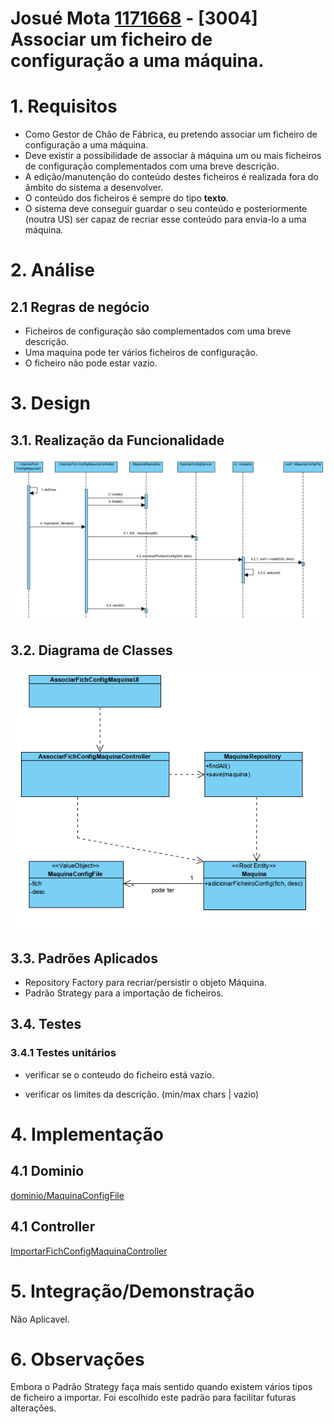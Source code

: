 **Josué Mota [1171668](../)** - [3004] Associar um ficheiro de configuração a uma máquina.
=======================================

# 1. Requisitos

- Como Gestor de Chão de Fábrica, eu pretendo associar um ficheiro de configuração a uma máquina.
- Deve existir a possibilidade de associar à máquina um ou mais ficheiros de configuração complementados com uma breve descrição.
- A edição/manutenção do conteúdo destes ficheiros é realizada fora do âmbito do sistema a desenvolver.
- O conteúdo dos ficheiros é sempre do tipo **texto**.
- O sistema deve conseguir guardar o seu conteúdo e posteriormente (noutra US) ser capaz de recriar esse conteúdo para envia-lo a uma máquina.

# 2. Análise


## 2.1 Regras de negócio
- Ficheiros de configuração são complementados com uma breve descrição.
- Uma maquina pode ter vários ficheiros de configuração.
- O ficheiro não pode estar vazio.


# 3. Design


## 3.1. Realização da Funcionalidade

![3004_AssociarFicheiroConfigMaquinaSD.PNG](3004_AssociarFicheiroConfigMaquinaSD.PNG)

## 3.2. Diagrama de Classes

![3004_AssociarFicheiroConfigMaquinaCD.PNG](3004_AssociarFicheiroConfigMaquinaCD.PNG)


## 3.3. Padrões Aplicados

- Repository Factory para recriar/persistir o objeto Máquina.
- Padrão Strategy para a importação de ficheiros.


## 3.4. Testes 

### 3.4.1 Testes unitários

- verificar se o conteudo do ficheiro está vazio.

- verificar os limites da descrição. (min/max chars | vazio)


# 4. Implementação

## 4.1 Dominio

[dominio/MaquinaConfigFile](https://bitbucket.org/joaomfas/lei_isep_2019_20_sem4_2na_1181436_1171668_1171865_1190293/src/master/app/base.core/src/main/java/eapli/base/gestaomaquinas/domain/MaquinaConfigFile.java)


## 4.1 Controller

[ImportarFichConfigMaquinaController](https://bitbucket.org/joaomfas/lei_isep_2019_20_sem4_2na_1181436_1171668_1171865_1190293/src/master/app/base.core/src/main/java/eapli/base/gestaomaquinas/application/ImportarFichConfigMaquinaController.java)


# 5. Integração/Demonstração
Não Aplicavel.


# 6. Observações
Embora o Padrão Strategy faça mais sentido quando existem vários tipos de ficheiro a importar. Foi escolhido este padrão para facilitar futuras alterações.